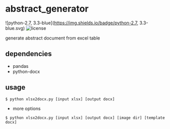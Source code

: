 # abstract_generator
![python-2.7, 3.3-blue](https://img.shields.io/badge/python-2.7, 3.3-blue.svg)
![license](https://img.shields.io/badge/license-apache-blue.svg)

generate abstract document from excel table

## dependencies
- pandas
- python-docx

## usage
```
$ python xlsx2docx.py [input xlsx] [output docx]
```

- more options
```
$ python xlsx2docx.py [input xlsx] [output docx] [image dir] [template docx]
```

